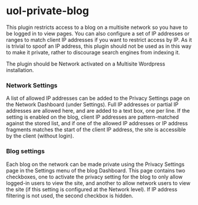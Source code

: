 uol-private-blog
================

This plugin restricts access to a blog on a multisite network so you have to be logged in to view pages. You can also configure a set of IP addresses or ranges to match client IP addresses if you want to restrict access by IP. As it is trivial to spoof an IP address, this plugin should not be used as in this way to make it private, rather to discourage search engines from indexing it.

The plugin should be Network activated on a Multisite Wordpress installation.

### Network Settings

A list of allowed IP addresses can be added to the Privacy Settings page on the Network Dashboard (under Settings). Full IP addresses or partial IP addresses are allowed here, and are added to a text box, one per line. If the setting is enabled on the blog, client IP addresses are pattern-matched against the stored list, and if one of the allowed IP addresses or IP address fragments matches the start of the client IP address, the site is accessible by the client (without login).

### Blog settings

Each blog on the network can be made private using the Privacy Settings page in the Settings menu of the blog Dashboard. This page contains two checkboxes, one to activate the privacy setting for the blog to only allow logged-in users to view the site, and another to allow network users to view the site (if this setting is configured at the Network level). If IP address filtering is not used, the second checkbox is hidden.
